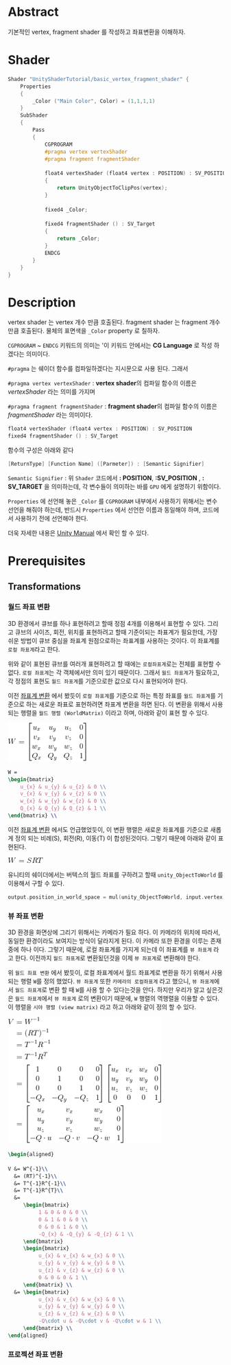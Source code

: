 # Abstract

기본적인 vertex, fragment shader 를 작성하고 좌표변환을 이해하자.

# Shader

```c
Shader "UnityShaderTutorial/basic_vertex_fragment_shader" {
    Properties
    {
        _Color ("Main Color", Color) = (1,1,1,1)
    }
    SubShader
    {
        Pass
        {
            CGPROGRAM
            #pragma vertex vertexShader
            #pragma fragment fragmentShader

            float4 vertexShader (float4 vertex : POSITION) : SV_POSITION
            {
                return UnityObjectToClipPos(vertex);
            }

            fixed4 _Color;

            fixed4 fragmentShader () : SV_Target
            {
                return _Color;
            }
            ENDCG
        }
    }
}
```

# Description

vertex shader 는 vertex 개수 만큼 호출된다. fragment shader 는 fragment 개수 만큼 호출된다. 물체의 표면색을 `_Color` property 로 칠하자.

`CGPROGRAM` ~ `ENDCG` 키워드의 의미는 '이 키워드 안에서는 **CG Language** 로 작성 하겠다는 의미이다. 

`#pragma` 는 쉐이더 함수를 컴파일하겠다는 지시문으로 사용 된다. 그래서

`#pragma vertex vertexShader` : **vertex shader**의 컴파일 함수의 이름은 *vertexShader* 라는 의미를 가지며

`#pragma fragment fragmentShader` : **fragment shader**의 컴파일 함수의 이름은 *fragmentShader* 라는 의미이다.

```c
float4 vertexShader (float4 vertex : POSITION) : SV_POSITION
fixed4 fragmentShader () : SV_Target
```

함수의 구성은 아래와 같다
```c
[ReturnType] [Function Name] ([Parmeter]) : [Semantic Signifier] 
```
`Semantic Signifier` : 위 `Shader` 코드에서 **: POSITION**,  **:SV_POSITION** , **: SV_TARGET** 을 의미하는데, 각 변수들이 의미하는 바를  `GPU` 에게 설명하기 위함이다.

`Properties` 에 선언해 놓은 `_Color` 를 `CGPROGRAM` 내부에서 사용하기 위해서는 변수 선언을 해줘야 하는데, 반드시 `Properties` 에서 선언한 이름과 동일해야 하며, 코드에서 사용하기 전에 선언해야 한다.

더욱 자세한 내용은 [Unity Manual](https://docs.unity3d.com/Manual/SL-ShaderPrograms.html) 에서 확인 할 수 있다.
# Prerequisites

## Transformations

### 월드 좌표 변환
3D 환경에서 큐브를 하나 표현하려고 할때 정점 4개를 이용해서 표현할 수 있다. 그리고 큐브의 사이즈, 회전, 위치를 표현하려고 할때 
기준이되는 좌표계가 필요한데, 가장 쉬운 방법이 큐브 중심을 좌표계 원점으로하는 좌표계를 사용하는 것이다. 이 좌표계를 `로컬 좌표계`라고 한다.

위와 같이 표현된 큐브를 여러개 표현하려고 할 때에는 `로컬좌표계`로는 전체를 표현할 수 없다. `로컬 좌표계`는 각 객체에서만 의미 있기 때문이다.
그래서 `월드 좌표계`가 필요하고, 각 정점의 표현도 `월드 좌표계`를 기준으로한 값으로 다시 표현되어야 한다.

이전 [좌표계 변환](https://github.com/iamslash/UnityShaderTutorial/blob/master/Assets/Tutorials/transformations/transformations.md)
에서 봤듯이 `로컬 좌표계`를 기준으로 하는 특정 좌표를 `월드 좌표계`를 기준으로 하는 새로운 좌표로 표현하려면 좌표계 변환을 하면 된다. 
이 변환을 위해서 사용되는 행렬을 `월드 행렬 (WorldMatrix)` 이라고 하며, 아래와 같이 표현 할 수 있다. 

![](world_matrix.png)
```latex
W =
\begin{bmatrix}
    u_{x} & u_{y} & u_{z} & 0 \\
    v_{x} & v_{y} & v_{z} & 0 \\
    w_{x} & w_{y} & w_{z} & 0 \\
    Q_{x} & Q_{y} & Q_{z} & 1 \\
\end{bmatrix} \\
```

이전 [좌표계 변환](https://github.com/iamslash/UnityShaderTutorial/blob/master/Assets/Tutorials/transformations/transformations.md) 에서도 언급했었듯이, 이 변환 행렬은 새로운 좌표계를 기준으로 새롭게 정의 되는 비례(S), 회전(R), 이동(T) 이 합성된것이다. 그렇기 때문에 아래와 같이 표현된다.

![](world_matrix_2.png)

유니티의 쉐이더에서는 버텍스의 월드 좌표를 구하려고 할때 `unity_ObjectToWorld` 를 이용해서 구할 수 있다.

```c
output.position_in_world_space = mul(unity_ObjectToWorld, input.vertex);
```

### 뷰 좌표 변환

3D 환경을 화면상에 그리기 위해서는 카메라가 필요 하다. 이 카메라의 위치에 따라서, 동일한 환경이라도 보여지는 방식이 달라지게 된다.
이 카메라 또한 환경을 이루는 존재중에 하나 이다. 그렇기 때문에, 로컬 좌표계를 가지게 되는데 이 좌표계를 `뷰 좌표계` 라고 한다.
이전까지 `월드 좌표계`로 변환됬던것을 이제 `뷰 좌표계`로 변환해야 한다.

위 `월드 좌표 변환` 에서 봤듯이, 로컬 좌표계에서 월드 좌표계로 변환을 하기 위해서 사용되는 행렬 `W`를 정의 했었다. `뷰 좌표계` 또한 `카메라의 로컬좌표계` 라고 했으니, `뷰 좌표계`에서 `월드 좌표계`로 변환 할 때 `W`를 사용 할 수 있다는것을 안다. 하지만 우리가 알고 싶은것은 `월드 좌표계`에서 `뷰 좌표계` 로의 변환이기 때문에, `W` 행렬의 역행렬을 이용할 수 있다. 이 행렬을 `시야 행렬 (view matrix)` 라고 하고 아래와 같이 정의 할 수 있다.

![](view_matrix.png)

```latex
\begin{aligned}

V &= W^{-1}\\
  &= (RT)^{-1}\\
  &= T^{-1}R^{-1}\\
  &= T^{-1}R^{T}\\
  &= 
     \begin{bmatrix}
          1 & 0 & 0 & 0 \\
          0 & 1 & 0 & 0 \\
          0 & 0 & 1 & 0 \\
          -Q_{x} & -Q_{y} & -Q_{z} & 1 \\
     \end{bmatrix} 
     \begin{bmatrix}
          u_{x} & v_{x} & w_{x} & 0 \\
          u_{y} & v_{y} & w_{y} & 0 \\
          u_{z} & v_{z} & w_{z} & 0 \\
          0 & 0 & 0 & 1 \\
     \end{bmatrix} \\
  &= \begin{bmatrix}
          u_{x} & v_{x} & w_{x} & 0 \\
          u_{y} & v_{y} & w_{y} & 0 \\
          u_{z} & v_{z} & w_{z} & 0 \\
          -Q\cdot u & -Q\cdot v & -Q\cdot w & 1 \\
     \end{bmatrix} \\
\end{aligned}
```


### 프로젝션 좌표 변환
